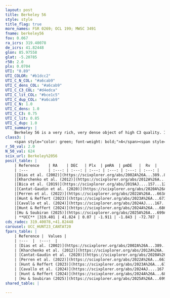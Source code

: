 ```yaml
---
layout: post
title: Berkeley 56
style: style
title_flag: true
more_names: FSR 0269; OCL 199; MWSC 3491
fname: berkeley56
fov: 0.067
ra_icrs: 319.40078
de_icrs: 41.82448
glon: 85.97558
glat: -5.20785
r50: 2.0
plx: 0.0704
UTI: "0.89"
UTI_COLOR: "#b1dcc2"
UTI_C_N_COL: "#a6cab9"
UTI_C_dens_COL: "#a6cab9"
UTI_C_C3_COL: "#d4edca"
UTI_C_lit_COL: "#bce1c5"
UTI_C_dup_COL: "#a6cab9"
UTI_C_N: 1.0
UTI_C_dens: 1.0
UTI_C_C3: 0.75
UTI_C_lit: 0.85
UTI_C_dup: 1.0
UTI_summary: |
    Berkeley 56 is a very rich, very dense object of high C3 quality. It is well-studied in the literature.
class3: |
    <span style="color: green; font-weight: bold;">A</span><span style="color: #FFC300; font-weight: bold;">B</span>
r_50_val: 2.0
N_50_val: 624
scix_url: Berkeley%2056
posit_table: |
    | Reference    | RA    | DEC   | Plx  | pmRA  | pmDE   |  Rv  |
    | :---         | :---: | :---: | :---: | :---: | :---: | :---: |
    |[Dias et al. (2002)](https://scixplorer.org/abs/2002A%26A...389..871D) | 319.425 | 41.827 | -- | -0.56 | -0.07 | -- |
    |[Kharchenko et al. (2012)](https://scixplorer.org/abs/2012A%26A...543A.156K) | 319.41 | 41.817 | -- | -0.56 | -0.07 | -- |
    |[Bica et al. (2019)](https://scixplorer.org/abs/2019AJ....157...12B) | 319.413 | 41.848 | -- | -- | -- | -- |
    |[Cantat-Gaudin et al. (2020)](https://scixplorer.org/abs/2020A%26A...640A...1C) | 319.391 | 41.835 | 0.047 | -1.901 | -1.831 | -- |
    |[Perren et al. (2022)](https://scixplorer.org/abs/2022A%26A...663A.131P) | 319.425 | 41.9 | -- | -- | -- | -- |
    |[Hunt & Reffert (2023)](https://scixplorer.org/abs/2023A%26A...673A.114H) | 319.385 | 41.828 | 0.095 | -1.895 | -1.865 | -64.266 |
    |[Cavallo et al. (2024)](https://scixplorer.org/abs/2024AJ....167...12C) | 319.401 | 41.831 | 0.069 | -- | -- | -- |
    |[Hunt & Reffert (2024)](https://scixplorer.org/abs/2024A%26A...686A..42H) | 319.385 | 41.828 | 0.095 | -1.895 | -1.865 | -64.266 |
    |[Hu & Soubiran (2025)](https://scixplorer.org/abs/2025A%26A...699A.246H) | 319.401 | 41.831 | -- | -- | -- | -- |
    | **UCC** |319.401 | 41.824 | 0.07 | -1.911 | -1.843 | -72.787 | 
cds_radec: 319.40078,+41.82448
carousel: UCC_HUNT23_CANTAT20
fpars_table: |
    | Reference |  Values |
    | :---  |  :---:  |
    | [Dias et al. (2002)](https://scixplorer.org/abs/2002A%26A...389..871D) | `E(B-V)=0.4, Dist=12100.0, Age=9.6` |
    | [Kharchenko et al. (2012)](https://scixplorer.org/abs/2012A%26A...543A.156K) | `e_bv=0.312, distance=13180, log_age=9.4` |
    | [Cantat-Gaudin et al. (2020)](https://scixplorer.org/abs/2020A%26A...640A...1C) | `AVNN=1.42, DMNN=14.89, AgeNN=9.47` |
    | [Perren et al. (2022)](https://scixplorer.org/abs/2022A%26A...663A.131P) | `E(B-V)=0.51, dm=15.23, logt=9.72, FeH=-0.34, Mass=61000, bfr=0.7` |
    | [Hunt & Reffert (2023)](https://scixplorer.org/abs/2023A%26A...673A.114H) | `AV50=2.059, diffAV50=1.571, MOD50=14.783, logAge50=9.287` |
    | [Cavallo et al. (2024)](https://scixplorer.org/abs/2024AJ....167...12C) | `AV50=1.63, dMod50=14.92, logAge50=9.7, [Fe/H]50=-0.43` |
    | [Hunt & Reffert (2024)](https://scixplorer.org/abs/2024A%26A...686A..42H) | `MassJ=6482.77` |
    | [Hu & Soubiran (2025)](https://scixplorer.org/abs/2025A%26A...699A.246H) | `MA22=-0.27, MA23f=-0.42, MA23g=-0.45, MZ23=-0.52, MK24=-0.28, MF24=-0.36` |
shared_table: |
    
---
```

